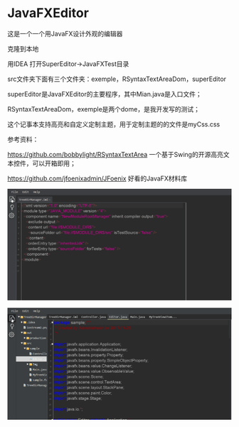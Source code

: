 # JavaFXEditor
这是一个一个用JavaFX设计外观的编辑器

克隆到本地

用IDEA 打开SuperEditor->JavaFXTest目录

src文件夹下面有三个文件夹：exemple，RSyntaxTextAreaDom，superEditor

superEditor是JavaFXEditor的主要程序，其中Mian.java是入口文件；

RSyntaxTextAreaDom，exemple是两个dome，是我开发写的测试；

这个记事本支持高亮和自定义定制主题，用于定制主题的的文件是myCss.css



参考资料：

https://github.com/bobbylight/RSyntaxTextArea 一个基于Swing的开源高亮文本控件，可以开箱即用；

https://github.com/jfoenixadmin/JFoenix 好看的JavaFX材料库


![image](https://github.com/zhoutengshen/JavaFXEditor/blob/master/showImg/gif.gif)

![image](https://github.com/zhoutengshen/JavaFXEditor/blob/master/showImg/gif1.gif)
